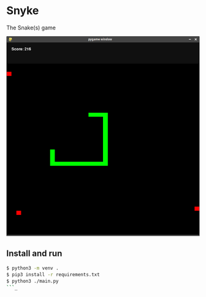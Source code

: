 # Snyke
The Snake(s) game

![Screenshot](screenshot.png)

## Install and run
```bash
$ python3 -m venv .
$ pip3 install -r requirements.txt
$ python3 ./main.py
```_